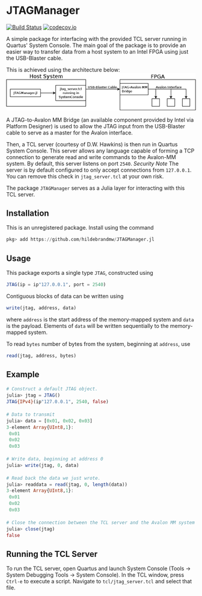 # JTAGManager

[![Build Status](https://travis-ci.org/hildebrandmw/JTAGManager.jl.svg?branch=master)](https://travis-ci.org/hildebrandmw/JTAGManager.jl)
[![codecov.io](https://codecov.io/gh/hildebrandmw/JTAGManager.jl/graphs/badge.svg?branch=master)](https://codecov.io/gh/hildebrandmw/JTAGManager.jl)

A simple package for interfacing with the provided TCL server running in Quartus'
System Console. The main goal of the package is to provide an easier way to 
transfer data from a host system to an Intel FPGA using just the USB-Blaster
cable.

This is achieved using the architecture below:
![System Architecture](./img/arch.png)

A JTAG-to-Avalon MM Bridge (an available component provided by Intel via
Platform Designer) is used to allow the JTAG input from the USB-Blaster cable
to serve as a master for the Avalon interface.

Then, a TCL server (courtesy of D.W. Hawkins) is then run in Quartus 
System Console. This server allows any language capable of forming a TCP 
connection to generate read and write commands to the Avalon-MM system. By
default, this server listens on port `2540`.
*Security Note* The server is by default configured to only accept connections
from `127.0.0.1`. You can remove this check in `jtag_server.tcl` at your own 
risk.

The package `JTAGManager` serves as a Julia layer for interacting with this
TCL server.

## Installation

This is an unregistered package. Install using the command
```julia
pkg> add https://github.com/hildebrandmw/JTAGManager.jl
```

## Usage

This package exports a single type `JTAG`, constructed using
```julia
JTAG(ip = ip"127.0.0.1", port = 2540)
```

Contiguous blocks of data can be written using
```julia
write(jtag, address, data)
```
where `address` is the start address of the memory-mapped system and `data` is
the payload. Elements of `data` will be written sequentially to the memory-mapped
system.

To read `bytes` number of bytes from the system, beginning at `address`, use
```julia
read(jtag, address, bytes)
```

## Example
```julia
# Construct a default JTAG object.
julia> jtag = JTAG()
JTAG{IPv4}(ip"127.0.0.1", 2540, false)

# Data to transmit
julia> data = [0x01, 0x02, 0x03]
3-element Array{UInt8,1}:
 0x01
 0x02
 0x03

# Write data, beginning at address 0
julia> write(jtag, 0, data)

# Read back the data we just wrote.
julia> readdata = read(jtag, 0, length(data))
3-element Array{UInt8,1}:
 0x01
 0x02
 0x03

# Close the connection between the TCL server and the Avalon MM system
julia> close(jtag)
false
```

## Running the TCL Server
To run the TCL server, open Quartus and launch System Console 
(Tools -> System Debugging Tools -> System Console). In the TCL window, press
`Ctrl-e` to execute a script. Navigate to `tcl/jtag_server.tcl` and select
that file.
